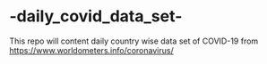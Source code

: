 # -daily_covid_data_set-
This repo will content daily country wise data set of COVID-19 from https://www.worldometers.info/coronavirus/
